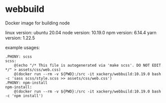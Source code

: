 # webbuild
Docker image for building node

linux version: ubuntu 20.04
node version: 10.19.0
npm version: 6.14.4
yarn version: 1.22.5

example usages:
```
.PHONY: scss
scss:
	@(echo "/* This file is autogenerated via 'make scss'. DO NOT EDIT */" > assets/css/web.css)
	@(docker run --rm -v ${PWD}:/src -it xackery/webbuild:10.19.0 bash -c 'sass scss/style.scss >> assets/css/web.css')
.PHONY: npm-install
npm-install:
	@(docker run --rm -v ${PWD}:/src -it xackery/webbuild:10.19.0 bash -c 'npm install')
```

